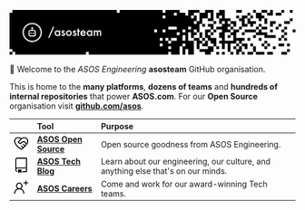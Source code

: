 ![ASOS Engineering](./assets/header.svg)

👋 Welcome to the *ASOS Engineering* **asosteam** GitHub organisation.

This is home to the **many platforms**, **dozens of teams** and **hundreds of internal repositories** that power **ASOS.com**. For our **Open Source** organisation visit [**github.com/asos**](https://github.com/asos).

<div align="center">

|                                          | Tool                                                                      | Purpose                                                                          |
| ---------------------------------------- | :------------------------------------------------------------------------ | :------------------------------------------------------------------------------- |
| ![ASOS Open Source](./assets/github.svg) | [**ASOS Open Source**](https://github.com/asos)                           | Open source goodness from ASOS Engineering.                                      |
| ![ASOS Tech Blog](./assets/blog.svg)     | [**ASOS Tech Blog**](https://medium.com/asos-techblog/)                   | Learn about our engineering, our culture, and anything else that's on our minds. |
| ![ASOS Careers](./assets/careers.svg)    | [**ASOS Careers**](https://www.asoscareers.com/our-teams/technology-data) | Come and work for our award-winning Tech teams.                                  |

</div>